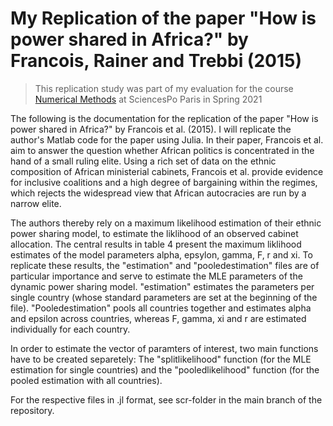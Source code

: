# My Replication of the paper "How is power shared in Africa?" by Francois, Rainer and Trebbi (2015)

> This replication study was part of my evaluation for the course [Numerical Methods](https://floswald.github.io/NumericalMethods/) at SciencesPo Paris in Spring 2021

The following is the documentation for the replication of the paper "How is power shared in Africa?" by Francois et al. (2015). I will replicate the author's Matlab code for the paper using Julia. 
In their paper, Francois et al. aim to answer the question whether African politics is concentrated in the hand of a small ruling elite. 
Using a rich set of data on the ethnic composition of African ministerial cabinets, Francois et al. provide evidence for inclusive coalitions and a high degree of bargaining within the regimes, which rejects the widespread view that African autocracies are run by a narrow elite. 

The authors thereby rely on a maximum likelihood estimation of their ethnic power sharing model, to estimate the liklihood of an observed cabinet allocation. The central results in table 4 present the maximum liklihood estimates of the model parameters alpha, epsylon, gamma, F, r and xi. 
To replicate these results, the "estimation" and "pooledestimation" files are of particular importance and serve to estimate the MLE parameters of the dynamic power sharing model. 
"estimation" estimates the parameters per single country (whose standard parameters are set at the beginning of the file). "Pooledestimation" pools all countries together and estimates alpha and epsilon across countries, whereas F, gamma, xi and r are estimated individually for each country. 

In order to estimate the vector of paramters of interest, two main functions have to be created separetely: The "splitlikelihood" function (for the MLE estimation for single countries) and the "pooledlikelihood" function (for the pooled estimation with all countries). 



For the respective files in .jl format, see scr-folder in the main branch of the repository. 